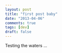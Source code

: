 ```yaml
---
layout: post
title: "first post baby"
date: "2013-04-06"
comments: true
tags: [dev]
draft: false
---
```


Testing the waters ...
